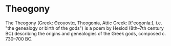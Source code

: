 # Theogony
The Theogony (Greek: Θεογονία, Theogonía, Attic Greek: [tʰeoɡoníaː], i.e. "the genealogy
or birth of the gods") is a poem by Hesiod (8th–7th century BC) describing the origins
and genealogies of the Greek gods, composed c. 730–700 BC.
